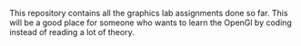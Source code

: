 This repository contains all the graphics lab assignments done so far.
This will be a good place for someone who wants to learn the OpenGl 
by coding instead of reading a lot of theory. 
